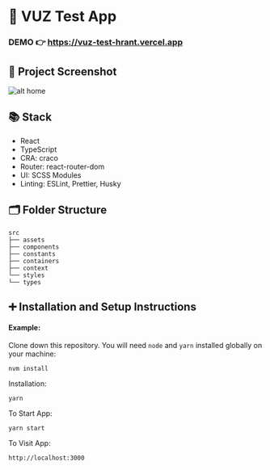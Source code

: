 # 📝 VUZ Test App

### DEMO 👉 https://vuz-test-hrant.vercel.app

## 🌄 Project Screenshot

![alt home](https://i.ibb.co/5YF7bmp/Screenshot-2023-02-12-at-17-22-12.png)

## 📚 Stack

- React
- TypeScript
- CRA: craco
- Router: react-router-dom
- UI: SCSS Modules
- Linting: ESLint, Prettier, Husky

## 🗂 Folder Structure

```
src
├── assets
├── components
├── constants
├── containers
├── context
└── styles
└── types
```

## ➕ Installation and Setup Instructions

#### Example:

Clone down this repository. You will need `node` and `yarn` installed globally on your machine:

`nvm install`

Installation:

`yarn`

To Start App:

`yarn start`

To Visit App:

`http://localhost:3000`
